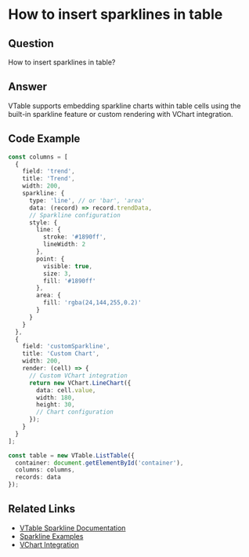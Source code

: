 # How to insert sparklines in table

## Question

How to insert sparklines in table?

## Answer

VTable supports embedding sparkline charts within table cells using the built-in sparkline feature or custom rendering with VChart integration.

## Code Example

```typescript
const columns = [
  {
    field: 'trend',
    title: 'Trend',
    width: 200,
    sparkline: {
      type: 'line', // or 'bar', 'area'
      data: (record) => record.trendData,
      // Sparkline configuration
      style: {
        line: {
          stroke: '#1890ff',
          lineWidth: 2
        },
        point: {
          visible: true,
          size: 3,
          fill: '#1890ff'
        },
        area: {
          fill: 'rgba(24,144,255,0.2)'
        }
      }
    }
  },
  {
    field: 'customSparkline',
    title: 'Custom Chart',
    width: 200,
    render: (cell) => {
      // Custom VChart integration
      return new VChart.LineChart({
        data: cell.value,
        width: 180,
        height: 30,
        // Chart configuration
      });
    }
  }
];

const table = new VTable.ListTable({
  container: document.getElementById('container'),
  columns: columns,
  records: data
});
```

## Related Links

- [VTable Sparkline Documentation](https://visactor.io/vtable/guide/basic_concept/sparkline)
- [Sparkline Examples](https://visactor.io/vtable/examples/sparkline/basic)
- [VChart Integration](https://visactor.io/vtable/guide/advanced/vchart)